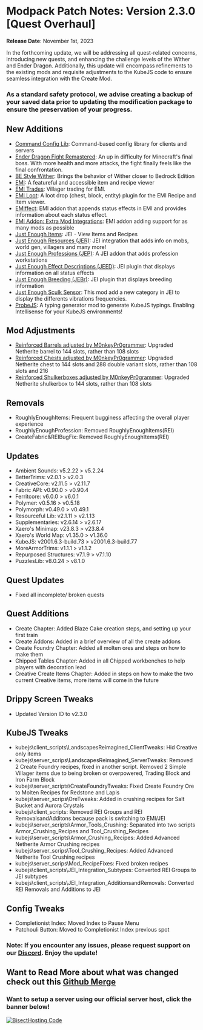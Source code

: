 # Modpack Patch Notes: Version 2.3.0 [Quest Overhaul]
**Release Date**: November 1st, 2023

In the forthcoming update, we will be addressing all quest-related concerns, introducing new quests, and enhancing the challenge levels of the Wither and Ender Dragon. Additionally, this update will encompass refinements to the existing mods and requisite adjustments to the KubeJS code to ensure seamless integration with the Create Mod.
### As a standard safety protocol, we advise creating a backup of your saved data prior to updating the modification package to ensure the preservation of your progress.
## New Additions
- [Command Config Lib](https://modrinth.com/mod/command-config): Command-based config library for clients and servers
- [Ender Dragon Fight Remastered](https://modrinth.com/datapack/edf-remastered): An up in difficulty for Minecraft's final boss. With more health and more attacks, the fight finally feels like the final confrontation.
- [BE Style Wither](https://modrinth.com/mod/be-style-wither): Brings the behavior of Wither closer to Bedrock Edition
- [EMI](https://modrinth.com/mod/emi): A featureful and accessible item and recipe viewer
- [EMI Trades](https://modrinth.com/mod/emitrades): Villager trading for EMI.
- [EMI Loot](https://modrinth.com/mod/emi-loot): A loot drop (chest, block, entity) plugin for the EMI Recipe and Item viewer.
- [EMIffect](https://modrinth.com/mod/emiffect): EMI addon that appends status effects in EMI and provides information about each status effect.
- [EMI Addon: Extra Mod Integrations](https://modrinth.com/mod/extra-mod-integrations): EMI addon adding support for as many mods as possible
- [Just Enough Items](https://modrinth.com/mod/jei): JEI - View Items and Recipes 
- [Just Enough Resources (JER)](https://modrinth.com/mod/just-enough-resources-jer): JEI integration that adds info on mobs, world gen, villagers and many more!
- [Just Enough Professions (JEP)](https://modrinth.com/mod/just-enough-professions-jep): A JEI addon that adds profession workstations
- [Just Enough Effect Descriptions (JEED)](https://modrinth.com/mod/just-enough-effect-descriptions-jeed): JEI plugin that displays information on all status effects
- [Just Enough Breeding (JEBr)](https://modrinth.com/mod/justenoughbreeding): JEI plugin that displays breeding information
- [Just Enough Sculk Sensor](https://www.curseforge.com/minecraft/mc-mods/just-enough-sculk-sensor): This mod add a new category in JEI to display the differents vibrations frequencies.
- [ProbeJS](https://www.curseforge.com/minecraft/mc-mods/probejs): A typing generator mod to generate KubeJS typings. Enabling Intellisense for your KubeJS environments!
## Mod Adjustments
- [Reinforced Barrels adjusted by M0nkeyPr0grammer](https://github.com/M0nkeyPr0grammer/reinforced-barrels): Upgraded Netherite barrel to 144 slots, rather than 108 slots
- [Reinforced Chests adjusted by M0nkeyPr0grammer](https://github.com/M0nkeyPr0grammer/reinforced-chests): Upgraded Netherite chest to 144 slots and 288 double variant slots, rather than 108 slots and 216
- [Reinforced Shulkerboxes adjusted by M0nkeyPr0grammer](https://github.com/M0nkeyPr0grammer/reinforced-shulker-boxes): Upgraded Netherite shulkerbox to 144 slots, rather than 108 slots
## Removals
- RoughlyEnoughItems: Frequent bugginess affecting the overall player experience
- RoughlyEnoughProfession: Removed RoughlyEnoughItems(REI)
- CreateFabric&REIBugFix: Removed RoughlyEnoughItems(REI)
## Updates
- Ambient Sounds: v5.2.22 > v5.2.24
- BetterTrims: v2.0.1 > v2.0.3
- CreativeCore: v2.11.5 > v2.11.7
- Fabric API: v0.90.0 > v0.90.4
- Ferritcore: v6.0.0 > v6.0.1
- Polymer: v0.5.16 > v0.5.18
- Polymorph: v0.49.0 > v0.49.1
- Resourceful Lib: v2.1.11 > v2.1.13
- Supplementaries: v2.6.14 > v2.6.17
- Xaero's Minimap: v23.8.3 > v23.8.4
- Xaero's World Map: v1.35.0 > v1.36.0
- KubeJS: v2001.6.3-build.73 > v2001.6.3-build.77
- MoreArmorTrims: v1.1.1 > v1.1.2
- Repurposed Structures: v7.1.9 > v7.1.10
- PuzzlesLib: v8.0.24 > v8.1.0
## Quest Updates
- Fixed all incomplete/ broken quests
## Quest Additions
- Create Chapter: Added Blaze Cake creation steps, and setting up your first train
- Create Addons: Added in a brief overview of all the create addons
- Create Foundry Chapter: Added all molten ores and steps on how to make them
- Chipped Tables Chapter: Added in all Chipped workbenches to help players with decoration lead
- Creative Create Items Chapter: Added in steps on how to make the two current Creative items, more items will come in the future
## Drippy Screen Tweaks
- Updated Version ID to v2.3.0
## KubeJS Tweaks
- kubejs\client_scripts\LandscapesReimagined_ClientTweaks: Hid Creative only items
- kubejs\server_scrips\LandscapesReimagined_ServerTweaks: Removed 2 Create Foundry recipes, fixed in another script. Removed 2 Simple Villager items due to being broken or overpowered, Trading Block and Iron Farm Block
- kubejs\server_scripts\CreateFoundryTweaks: Fixed Create Foundry Ore to Molten Recipes for Redstone and Lapis
- kubejs\server_scrips\OreTweaks: Added in crushing recipes for Salt Bucket and Aurora Crystals
- kubejs\client_scripts: Removed REI Groups and REI RemovalsandAdditons because pack is switching to EMI/JEI
- kubejs\server_scripts\Armor_Tools_Crushing: Separated into two scripts Armor_Crushing_Recipes and Tool_Crushing_Recipes
- kubejs\server_scripts\Armor_Crushing_Recipes: Added Advanced Netherite Armor Crushing recipes
- kubejs\server_scrips\Tool_Crushing_Recipes: Added Advanced Netherite Tool Crushing recipes
- kubejs\server_scrips\Mod_RecipeFixes: Fixed broken recipes
- kubejs\client_scripts\JEI_Integration_Subtypes: Converted REI Groups to JEI subtypes
- kubejs\client_scripts\JEI_Integration_AdditionsandRemovals: Converted REI Removals and Additions to JEI
## Config Tweaks
- Completionist Index: Moved Index to Pause Menu
- Patchouli Button: Moved to Completionist Index previous spot
### Note: If you encounter any issues, please request support on our [Discord](https://discord.gg/quenZthXgy). Enjoy the update!
## Want to Read More about what was changed check out this [Github Merge](https://github.com/M0nkeyPr0grammer/Landscapes-Reimagined/commit/f1639d568cc7ae52b94dea5b64e0e8cd0de026bb)
### Want to setup a server using our official server host, click the banner below!
[![BisectHosting Code](https://raw.githubusercontent.com/M0nkeyPr0grammer/Landscapes-Reimagined/main/BH_Landscape_reimagined.png)](https://bisecthosting.com/landscapes_reimagined?r=modrinth+chanelog)
